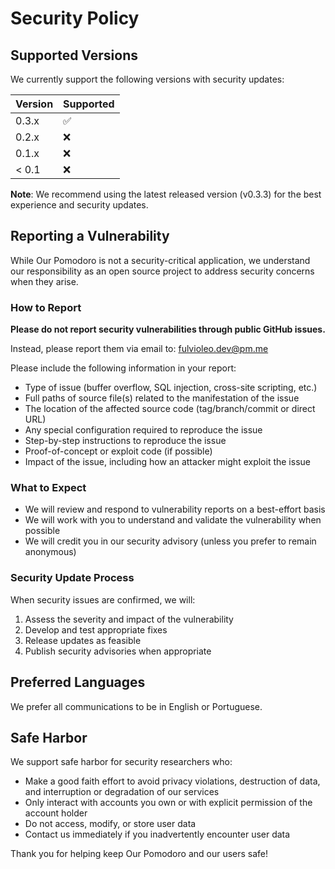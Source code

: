 # Security Policy

## Supported Versions

We currently support the following versions with security updates:

| Version | Supported          |
| ------- | ------------------ |
| 0.3.x   | :white_check_mark: |
| 0.2.x   | :x:
| 0.1.x   | :x:                |
| < 0.1   | :x:                |

**Note**: We recommend using the latest released version (v0.3.3) for the best experience and security updates.

## Reporting a Vulnerability

While Our Pomodoro is not a security-critical application, we understand our responsibility as an open source project to address security concerns when they arise.

### How to Report

**Please do not report security vulnerabilities through public GitHub issues.**

Instead, please report them via email to: fulvioleo.dev@pm.me

Please include the following information in your report:
- Type of issue (buffer overflow, SQL injection, cross-site scripting, etc.)
- Full paths of source file(s) related to the manifestation of the issue
- The location of the affected source code (tag/branch/commit or direct URL)
- Any special configuration required to reproduce the issue
- Step-by-step instructions to reproduce the issue
- Proof-of-concept or exploit code (if possible)
- Impact of the issue, including how an attacker might exploit the issue

### What to Expect

- We will review and respond to vulnerability reports on a best-effort basis
- We will work with you to understand and validate the vulnerability when possible
- We will credit you in our security advisory (unless you prefer to remain anonymous)

### Security Update Process

When security issues are confirmed, we will:
1. Assess the severity and impact of the vulnerability
2. Develop and test appropriate fixes
3. Release updates as feasible
4. Publish security advisories when appropriate

## Preferred Languages

We prefer all communications to be in English or Portuguese.

## Safe Harbor

We support safe harbor for security researchers who:
- Make a good faith effort to avoid privacy violations, destruction of data, and interruption or degradation of our services
- Only interact with accounts you own or with explicit permission of the account holder
- Do not access, modify, or store user data
- Contact us immediately if you inadvertently encounter user data

Thank you for helping keep Our Pomodoro and our users safe!

